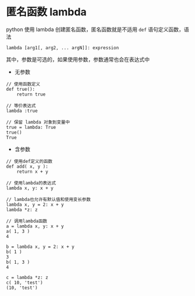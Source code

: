 # 匿名函数 lambda
python 使用 lambda 创建匿名函数，匿名函数就是不适用 `def` 语句定义函数，语法
```
lambda [arg1[, arg2, ... argN]]: expression
```
其中，参数是可选的，如果使用参数，参数通常也会在表达式中


- 无参数

```
// 使用函数定义
def true():
    return true

// 等价表达式
lambda :true

// 保留 lambda 对象到变量中
true = lambda: True
true()
True
```
- 含参数

```
// 使用def定义的函数
def add( x, y ):
    return x + y

// 使用lambda的表达式
lambda x, y: x + y

// lambda也允许有默认值和使用变长参数
lambda x, y = 2: x + y
lambda *z: z

// 调用lambda函数
a = lambda x, y: x + y
a( 1, 3 )
4

b = lambda x, y = 2: x + y
b( 1 )
3
b( 1, 3 )
4

c = lambda *z: z
c( 10, 'test')
(10, 'test')
```
